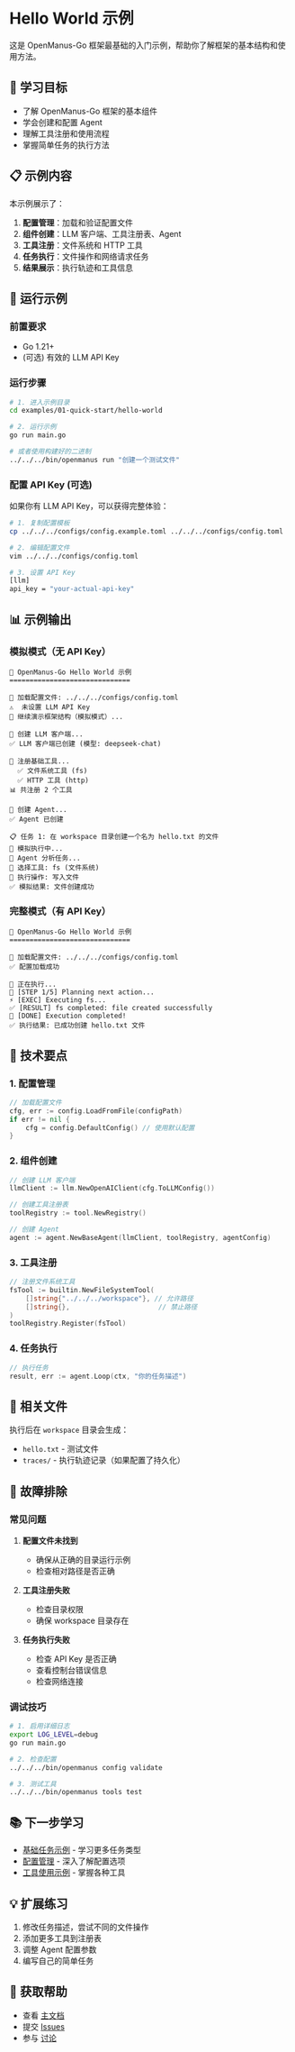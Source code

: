 # Hello World 示例

这是 OpenManus-Go 框架最基础的入门示例，帮助你了解框架的基本结构和使用方法。

## 🎯 学习目标

- 了解 OpenManus-Go 框架的基本组件
- 学会创建和配置 Agent
- 理解工具注册和使用流程
- 掌握简单任务的执行方法

## 📋 示例内容

本示例展示了：

1. **配置管理**：加载和验证配置文件
2. **组件创建**：LLM 客户端、工具注册表、Agent
3. **工具注册**：文件系统和 HTTP 工具
4. **任务执行**：文件操作和网络请求任务
5. **结果展示**：执行轨迹和工具信息

## 🚀 运行示例

### 前置要求

- Go 1.21+
- (可选) 有效的 LLM API Key

### 运行步骤

```bash
# 1. 进入示例目录
cd examples/01-quick-start/hello-world

# 2. 运行示例
go run main.go

# 或者使用构建好的二进制
../../../bin/openmanus run "创建一个测试文件"
```

### 配置 API Key (可选)

如果你有 LLM API Key，可以获得完整体验：

```bash
# 1. 复制配置模板
cp ../../../configs/config.example.toml ../../../configs/config.toml

# 2. 编辑配置文件
vim ../../../configs/config.toml

# 3. 设置 API Key
[llm]
api_key = "your-actual-api-key"
```

## 📊 示例输出

### 模拟模式（无 API Key）
```
🚀 OpenManus-Go Hello World 示例
==============================

📁 加载配置文件: ../../../configs/config.toml
⚠️  未设置 LLM API Key
📝 继续演示框架结构（模拟模式）...

🤖 创建 LLM 客户端...
✅ LLM 客户端已创建 (模型: deepseek-chat)

🔧 注册基础工具...
  ✅ 文件系统工具 (fs)
  ✅ HTTP 工具 (http)
📊 共注册 2 个工具

🧠 创建 Agent...
✅ Agent 已创建

📋 任务 1: 在 workspace 目录创建一个名为 hello.txt 的文件
🔄 模拟执行中...
💭 Agent 分析任务...
🔧 选择工具: fs (文件系统)
📝 执行操作: 写入文件
✅ 模拟结果: 文件创建成功
```

### 完整模式（有 API Key）
```
🚀 OpenManus-Go Hello World 示例
==============================

📁 加载配置文件: ../../../configs/config.toml
✅ 配置加载成功

🔄 正在执行...
🤔 [STEP 1/5] Planning next action...
⚡ [EXEC] Executing fs...
✅ [RESULT] fs completed: file created successfully
🏁 [DONE] Execution completed!
✅ 执行结果: 已成功创建 hello.txt 文件
```

## 🔧 技术要点

### 1. 配置管理
```go
// 加载配置文件
cfg, err := config.LoadFromFile(configPath)
if err != nil {
    cfg = config.DefaultConfig() // 使用默认配置
}
```

### 2. 组件创建
```go
// 创建 LLM 客户端
llmClient := llm.NewOpenAIClient(cfg.ToLLMConfig())

// 创建工具注册表
toolRegistry := tool.NewRegistry()

// 创建 Agent
agent := agent.NewBaseAgent(llmClient, toolRegistry, agentConfig)
```

### 3. 工具注册
```go
// 注册文件系统工具
fsTool := builtin.NewFileSystemTool(
    []string{"../../../workspace"}, // 允许路径
    []string{},                      // 禁止路径
)
toolRegistry.Register(fsTool)
```

### 4. 任务执行
```go
// 执行任务
result, err := agent.Loop(ctx, "你的任务描述")
```

## 📂 相关文件

执行后在 `workspace` 目录会生成：
- `hello.txt` - 测试文件
- `traces/` - 执行轨迹记录（如果配置了持久化）

## 🐛 故障排除

### 常见问题

1. **配置文件未找到**
   - 确保从正确的目录运行示例
   - 检查相对路径是否正确

2. **工具注册失败**
   - 检查目录权限
   - 确保 workspace 目录存在

3. **任务执行失败**
   - 检查 API Key 是否正确
   - 查看控制台错误信息
   - 检查网络连接

### 调试技巧

```bash
# 1. 启用详细日志
export LOG_LEVEL=debug
go run main.go

# 2. 检查配置
../../../bin/openmanus config validate

# 3. 测试工具
../../../bin/openmanus tools test
```

## 📚 下一步学习

- [基础任务示例](../basic-tasks/) - 学习更多任务类型
- [配置管理](../configuration/) - 深入了解配置选项
- [工具使用示例](../../02-tool-usage/) - 掌握各种工具

## 💡 扩展练习

1. 修改任务描述，尝试不同的文件操作
2. 添加更多工具到注册表
3. 调整 Agent 配置参数
4. 编写自己的简单任务

## 🤝 获取帮助

- 查看 [主文档](../../../README.md)
- 提交 [Issues](https://github.com/your-org/openmanus-go/issues)
- 参与 [讨论](https://github.com/your-org/openmanus-go/discussions)
